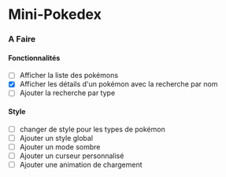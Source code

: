 # Mini-Pokedex

### A Faire

#### Fonctionnalités
- [ ] Afficher la liste des pokémons
- [x] Afficher les détails d'un pokémon avec la recherche par nom
- [ ] Ajouter la recherche par type
#### Style
- [ ] changer de style pour les types de pokémon
- [ ] Ajouter un style global
- [ ] Ajouter un mode sombre
- [ ] Ajouter un curseur personnalisé
- [ ] Ajouter une animation de chargement